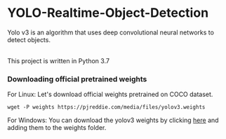# YOLO-Realtime-Object-Detection

Yolo v3 is an algorithm that uses deep convolutional neural networks to detect objects. <br> <br>

This project is written in Python 3.7

### Downloading official pretrained weights
For Linux: Let's download official weights pretrained on COCO dataset. 

```
wget -P weights https://pjreddie.com/media/files/yolov3.weights
```
For Windows:
You can download the yolov3 weights by clicking [here](https://pjreddie.com/media/files/yolov3.weights) and adding them to the weights folder.

